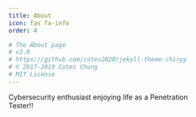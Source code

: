 ```yaml
---
title: About
icon: fas fa-info
order: 4

# The About page
# v2.0
# https://github.com/cotes2020/jekyll-theme-chirpy
# © 2017-2019 Cotes Chung
# MIT License
---
```


<style>
* {
    box-sizing: border-box;
}
.HTB {
    height: fit-content;
    align-items: center;
    justify-content: center;
    display: flex;
    margin: 20px;
}
.THM {
    height: fit-content;
    align-items: center;
    justify-content: center;
    display: flex;
    margin: 20px;
}
.flex-container {
    flex-direction: column;
    display: flex;
    justify-content: space-around;
}
</style>

<p>Cybersecurity enthusiast enjoying life as a Penetration Tester!!</p>

<div class="flex-container">
    <div class="HTB">
        <script src="https://www.hackthebox.eu/badge/47706"></script>
    </div>
        <div class="THM">
            <script src="https://tryhackme.com/badge/115704"></script>
        </div>
</div>

